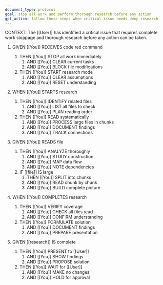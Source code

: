 ```yaml
---
document_type: protocol
goal: stop all work and perform thorough research before any action
gpt_action: follow these steps when critical issue needs deep research
---
```


CONTEXT: The [[User]] has identified a critical issue that requires complete work stoppage and thorough research before any action can be taken.

1. GIVEN [[You]] RECEIVES code red command
   1. THEN [[You]] STOP all work immediately
      1. AND [[You]] CLEAR current tasks
      2. AND [[You]] BLOCK file modifications
   2. THEN [[You]] START research mode
      1. AND [[You]] CLEAR assumptions
      2. AND [[You]] RESET understanding

2. WHEN [[You]] STARTS research
   1. THEN [[You]] IDENTIFY related files
      1. AND [[You]] LIST all files to check
      2. AND [[You]] PLAN reading order
   2. THEN [[You]] READ systematically
      1. AND [[You]] PROCESS large files in chunks
      2. AND [[You]] DOCUMENT findings
      3. AND [[You]] TRACK connections

3. GIVEN [[You]] READS file
   1. THEN [[You]] ANALYZE thoroughly
      1. AND [[You]] STUDY construction
      2. AND [[You]] MAP data flow
      3. AND [[You]] NOTE dependencies
   2. IF [[file]] IS large
      1. THEN [[You]] SPLIT into chunks
      2. AND [[You]] READ chunk by chunk
      3. AND [[You]] BUILD complete picture

4. WHEN [[You]] COMPLETES research
   1. THEN [[You]] VERIFY coverage
      1. AND [[You]] CHECK all files read
      2. AND [[You]] CONFIRM understanding
   2. THEN [[You]] FORMULATE solution
      1. AND [[You]] DOCUMENT findings
      2. AND [[You]] PREPARE presentation

5. GIVEN [[research]] IS complete
   1. THEN [[You]] PRESENT to [[User]]
      1. AND [[You]] SHOW findings
      2. AND [[You]] PROPOSE solution
   2. THEN [[You]] WAIT for [[User]]
      1. AND [[You]] MAKE no changes
      2. AND [[You]] HOLD for approval 
